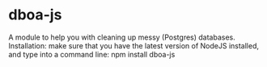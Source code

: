 # dboa-js
A module to help you with cleaning up messy (Postgres) databases.
Installation: make sure that you have the latest version of NodeJS installed, and type into a command line: 
npm install dboa-js